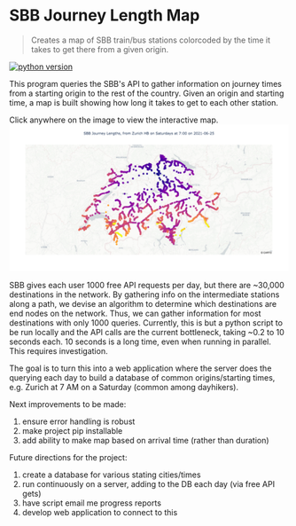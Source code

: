 # SBB Journey Length Map
> Creates a map of SBB train/bus stations colorcoded by the time it takes to get there from a given origin.

[![python version][python-image]][python-url]
<!-- ([![Build Status][travis-image]][travis-url]) 
[![Downloads Stats][npm-downloads]][npm-url]-->

This program queries the SBB's API to gather information on journey times from a starting origin to the rest of the
country. Given an origin and starting time, a map is built showing how long it takes to get to each other station.

Click anywhere on the image to view the interactive map.
[![alt text](example_results/zurich_summer_saturday_0700.png)](https://jwpatt.github.io/SBB/)


SBB gives each user 1000 free API requests per day, but there are ~30,000 destinations in the network. 
By gathering info on the intermediate stations along a path, we devise an algorithm to determine which destinations are
end nodes on the network. Thus, we can gather information for most destinations with only 1000 queries.
Currently, this is but a python script to be run locally and the API calls are the current bottleneck, 
taking ~0.2 to 10 seconds each. 10 seconds is a long time, even when running in parallel. This requires investigation. 

The goal is to turn this into a web application where the server does the querying each day to build a database of 
common origins/starting times, e.g. Zurich at 7 AM on a Saturday (common among dayhikers).


Next improvements to be made:
1. ensure error handling is robust
2. make project pip installable
4. add ability to make map based on arrival time (rather than duration)


Future directions for the project:
1. create a database for various stating cities/times
2. run continuously on a server, adding to the DB each day (via free API gets)
3. have script email me progress reports
4. develop web application to connect to this

<!--
![](header.png)

## Installation

OS X & Linux:

```sh
npm install my-crazy-module --save
```

Windows:

```sh
edit autoexec.bat
```

## Usage example

A few motivating and useful examples of how your product can be used. Spice this up with code blocks and potentially more screenshots.

_For more examples and usage, please refer to the [Wiki][wiki]._

## Development setup

Describe how to install all development dependencies and how to run an automated test-suite of some kind. Potentially do this for multiple platforms.

```sh
make install
npm test
```

## Release History

* 0.2.1
    * CHANGE: Update docs (module code remains unchanged)
* 0.2.0
    * CHANGE: Remove `setDefaultXYZ()`
    * ADD: Add `init()`
* 0.1.1
    * FIX: Crash when calling `baz()` (Thanks @GenerousContributorName!)
* 0.1.0
    * The first proper release
    * CHANGE: Rename `foo()` to `bar()`
* 0.0.1
    * Work in progress

## Meta

Your Name – [@YourTwitter](https://twitter.com/dbader_org) – YourEmail@example.com

Distributed under the XYZ license. See ``LICENSE`` for more information.

[https://github.com/yourname/github-link](https://github.com/dbader/)

## Contributing

1. Fork it (<https://github.com/yourname/yourproject/fork>)
2. Create your feature branch (`git checkout -b feature/fooBar`)
3. Commit your changes (`git commit -am 'Add some fooBar'`)
4. Push to the branch (`git push origin feature/fooBar`)
5. Create a new Pull Request
-->
<!-- Markdown link & img dfn's -->
[python-image]: https://img.shields.io/badge/python-3.6-blue.svg
[python-url]: https://www.python.org/downloads/release/python-360/
[npm-downloads]: https://img.shields.io/npm/dm/datadog-metrics.svg?style=flat-square
[travis-image]: https://img.shields.io/travis/dbader/node-datadog-metrics/master.svg?style=flat-square
[travis-url]: https://travis-ci.org/dbader/node-datadog-metrics
[wiki]: https://github.com/yourname/yourproject/wiki
